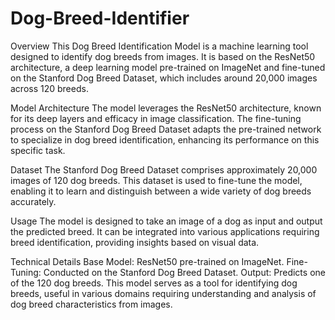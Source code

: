# Dog-Breed-Identifier
Overview
This Dog Breed Identification Model is a machine learning tool designed to identify dog breeds from images. It is based on the ResNet50 architecture, a deep learning model pre-trained on ImageNet and fine-tuned on the Stanford Dog Breed Dataset, which includes around 20,000 images across 120 breeds.

Model Architecture
The model leverages the ResNet50 architecture, known for its deep layers and efficacy in image classification. The fine-tuning process on the Stanford Dog Breed Dataset adapts the pre-trained network to specialize in dog breed identification, enhancing its performance on this specific task.

Dataset
The Stanford Dog Breed Dataset comprises approximately 20,000 images of 120 dog breeds. This dataset is used to fine-tune the model, enabling it to learn and distinguish between a wide variety of dog breeds accurately.

Usage
The model is designed to take an image of a dog as input and output the predicted breed. It can be integrated into various applications requiring breed identification, providing insights based on visual data.

Technical Details
Base Model: ResNet50 pre-trained on ImageNet.
Fine-Tuning: Conducted on the Stanford Dog Breed Dataset.
Output: Predicts one of the 120 dog breeds.
This model serves as a tool for identifying dog breeds, useful in various domains requiring understanding and analysis of dog breed characteristics from images.
